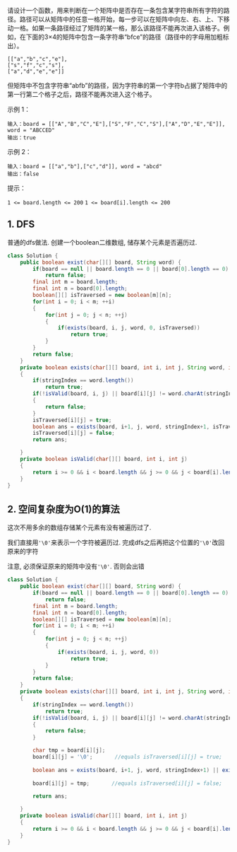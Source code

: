 请设计一个函数，用来判断在一个矩阵中是否存在一条包含某字符串所有字符的路径。路径可以从矩阵中的任意一格开始，每一步可以在矩阵中向左、右、上、下移动一格。如果一条路径经过了矩阵的某一格，那么该路径不能再次进入该格子。例如，在下面的3×4的矩阵中包含一条字符串“bfce”的路径（路径中的字母用加粗标出）。
```
[["a","b","c","e"],
["s","f","c","s"],
["a","d","e","e"]]
```
但矩阵中不包含字符串“abfb”的路径，因为字符串的第一个字符b占据了矩阵中的第一行第二个格子之后，路径不能再次进入这个格子。

 

示例 1：
```
输入：board = [["A","B","C","E"],["S","F","C","S"],["A","D","E","E"]], word = "ABCCED"
输出：true
```
示例 2：
```
输入：board = [["a","b"],["c","d"]], word = "abcd"
输出：false
```
提示：

`1 <= board.length <= 200`
`1 <= board[i].length <= 200`



## 1. DFS

普通的dfs做法. 创建一个boolean二维数组, 储存某个元素是否遍历过.

```java
class Solution {
    public boolean exist(char[][] board, String word) {
        if(board == null || board.length == 0 || board[0].length == 0)
            return false;
        final int m = board.length;
        final int n = board[0].length;
        boolean[][] isTraversed = new boolean[m][n];
        for(int i = 0; i < m; ++i)
        {
            for(int j = 0; j < n; ++j)
            {
                if(exists(board, i, j, word, 0, isTraversed))
                    return true;
            }
        }
        return false;
    }
    private boolean exists(char[][] board, int i, int j, String word, int stringIndex, boolean[][] isTraversed)
    {
        if(stringIndex == word.length())
            return true;
        if(!isValid(board, i, j) || board[i][j] != word.charAt(stringIndex) || isTraversed[i][j])
        {
            return false;
        }
        isTraversed[i][j] = true;
        boolean ans = exists(board, i+1, j, word, stringIndex+1, isTraversed) || exists(board, i-1, j, word, stringIndex+1, isTraversed) || exists(board, i, j+1, word, stringIndex+1, isTraversed) || exists(board, i, j-1, word, stringIndex+1, isTraversed);
        isTraversed[i][j] = false;
        return ans;

    }
    private boolean isValid(char[][] board, int i, int j)
    {
        return i >= 0 && i < board.length && j >= 0 && j < board[i].length;
    }
}
```

## 2. 空间复杂度为O(1)的算法

这次不用多余的数组存储某个元素有没有被遍历过了.

我们直接用`'\0'`来表示一个字符被遍历过. 完成dfs之后再把这个位置的`'\0'`改回原来的字符

注意, 必须保证原来的矩阵中没有`'\0'`. 否则会出错

```java
class Solution {
    public boolean exist(char[][] board, String word) {
        if(board == null || board.length == 0 || board[0].length == 0)
            return false;
        final int m = board.length;
        final int n = board[0].length;
        boolean[][] isTraversed = new boolean[m][n];
        for(int i = 0; i < m; ++i)
        {
            for(int j = 0; j < n; ++j)
            {
                if(exists(board, i, j, word, 0))
                    return true;
            }
        }
        return false;
    }
    private boolean exists(char[][] board, int i, int j, String word, int stringIndex)
    {
        if(stringIndex == word.length())
            return true;
        if(!isValid(board, i, j) || board[i][j] != word.charAt(stringIndex))
        {
            return false;
        }

        char tmp = board[i][j];
        board[i][j] = '\0';       //equals isTraversed[i][j] = true;
        
        boolean ans = exists(board, i+1, j, word, stringIndex+1) || exists(board, i-1, j, word, stringIndex+1) || exists(board, i, j+1, word, stringIndex+1) || exists(board, i, j-1, word, stringIndex+1);
        
        board[i][j] = tmp;       //equals isTraversed[i][j] = false;
        
        return ans;

    }
    private boolean isValid(char[][] board, int i, int j)
    {
        return i >= 0 && i < board.length && j >= 0 && j < board[i].length;
    }
}
```


